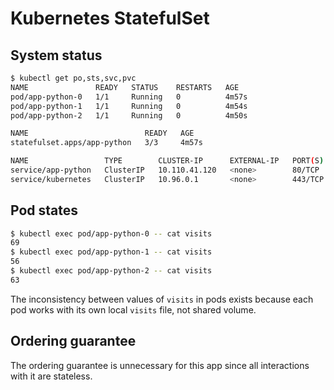 # Kubernetes StatefulSet

## System status

```bash
$ kubectl get po,sts,svc,pvc
NAME               READY   STATUS    RESTARTS   AGE
pod/app-python-0   1/1     Running   0          4m57s
pod/app-python-1   1/1     Running   0          4m54s
pod/app-python-2   1/1     Running   0          4m50s

NAME                          READY   AGE
statefulset.apps/app-python   3/3     4m57s

NAME                 TYPE        CLUSTER-IP      EXTERNAL-IP   PORT(S)   AGE
service/app-python   ClusterIP   10.110.41.120   <none>        80/TCP    4m57s
service/kubernetes   ClusterIP   10.96.0.1       <none>        443/TCP   13d
```

## Pod states

```bash
$ kubectl exec pod/app-python-0 -- cat visits
69
$ kubectl exec pod/app-python-1 -- cat visits
56
$ kubectl exec pod/app-python-2 -- cat visits
63
```

The inconsistency between values of `visits` in pods exists because each pod works with its own local `visits` file, not shared volume.

## Ordering guarantee

The ordering guarantee is unnecessary for this app since all interactions with it are stateless.
